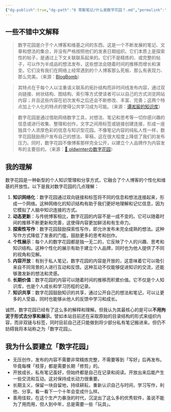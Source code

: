 ```yaml
---
{"dg-publish":true,"dg-path":"8 零散笔记/什么是数字花园？.md","permalink":"/8 零散笔记/什么是数字花园？/","created":"2024-12-09","updated":"2025-08-01"}
---
```



## 一些不错中文解释

> 数字花园是介于个人博客和维基之间的东西。这是一个不断发展的笔记、文章和想法的集合，并没有严格按照他们的发表日期组织。它们本质上是探索性的帖子，是通过上下文关联联系起来的。它们不是精炼的、或完整的帖子，可以作为半成品的想法发布，这些想法会随着时间的推移而增长和演变。它们没有我们在网络上经常遇到的个人博客那么死板、那么有表现力、那么完美。（来源：[BlogBomb](https://blogbomb.com/#%E6%95%B0%E5%AD%97%E8%8A%B1%E5%9B%AD)）

> 其特点在于每个人以注重语义联系的拓扑结构而非时间线发布内容，通过双向链接、树状结构、图结构、索引等方式使读者可以以自己的方式浏览网站内容；并且这些内容在初次发布之后还会不断修改、丰富、完善；这两个特点加上个人化的特点的使得公共学习成为可能。（来源：[谭淞宸的知识库](https://notes.tansongchen.com/%E6%95%B0%E5%AD%97%E8%8A%B1%E5%9B%AD/)）

> 数字花园是通过借助网络数字工具，对想法、笔记和思考等一切你感兴趣的信息或进行收集、整理和创作，文字之间用标签或链接创建连接，形成一座独具个人浓厚色彩的信息与知识型花园。不像笔记内容的纯私人性一样，数字花园鼓励用户发布自己的想法、草稿，这在很大程度上降低了我们的发布压力。同时，数字花园不像博客那样完全公开，以建立个人品牌作为内容发布的主要目的。（来源：[🌱 oldwinterの数字花园](https://notes.oldwinter.top/%E6%95%B0%E5%AD%97%E8%8A%B1%E5%9B%AD)）

## 我的理解

数字花园是一种新型的个人知识管理和分享方式，它融合了个人博客的个性化和维基的开放性。以下是我对数字花园的几点理解：

1. **知识网络化**：数字花园通过双向链接和标签将不同的信息和想法连接起来，形成一个网络。这种网络化的知识结构有助于我们更好地理解和记忆信息，因为它模拟了人脑中知识连接的方式。
2. **动态更新**：与传统博客相比，数字花园的内容不是一成不变的。它可以随着时间的推移不断更新和完善，这使得内容更加鲜活和有生命力。
3. **探索性写作**：数字花园鼓励探索性写作，即允许发布未完全成熟的想法。这种写作方式降低了发表的门槛，鼓励更多的思考和创作。
4. **个性展示**：每个人的数字花园都是独一无二的，它反映了个人的兴趣、思考和知识结构。这种个性化的展示有助于建立个人品牌，同时也为他人提供了不同的视角和见解。
5. **内容开放**：有别于私人笔记，数字花园的内容是开放的，这意味着它可以吸引来自不同背景的人进行互动和反馈。这种互动不仅能够促进知识的交流，还能够激发新的想法和灵感。
6. **长期价值**：数字花园的内容可以随着时间的推移而积累价值。它不仅是个人知识库，也是个人成长和学习历程的记录。
7. **知识共享**：数字花园鼓励知识的共享，通过公开自己的想法和笔记，可以让更多的人受益，同时也能够从他人的反馈中学习和成长。

诚然，数字花园已经有了这么多的解释和理解。但我认为其最核心的是可以**不用拘泥于形式去分享和展示**。譬如本站目前还在采取原始的目录结构的形式来组织内容，而非双链与标签，同时目前自己还只能做到将少部分私有笔记搬进来。但仍不妨碍我将本站称之为「数字花园」。

## 我为什么要建立「数字花园」

- 无压创作，发布的内容不需要非常精炼完整，不需要等到「写好」后再发布。毕竟每棵「枝芽」都是需要长期「修剪」的。
- 开放成长，私有笔记虽好，但始终都是自己在记录和阅读。开放出来后能产生一些交流和互动。这对保持成长动力很重要。
- 长期主义，保留一块自留地，持续耕耘，重新认识自己与时间，学习写作，利他、分享。看一看下一个十年会变成什么样。
- 善用佳软，在这个生产力暴涨的时代，沉淀出了这么多的优秀软件，虽说不能为了用而用，但人到中年，总是需要一些「玩具」。
